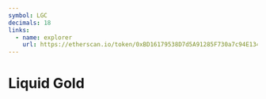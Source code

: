 ```yaml
---
symbol: LGC
decimals: 18
links:
  - name: explorer
    url: https://etherscan.io/token/0xBD16179538D7d5A91285F730a7c94E134FC0F677
---
```


# Liquid Gold
